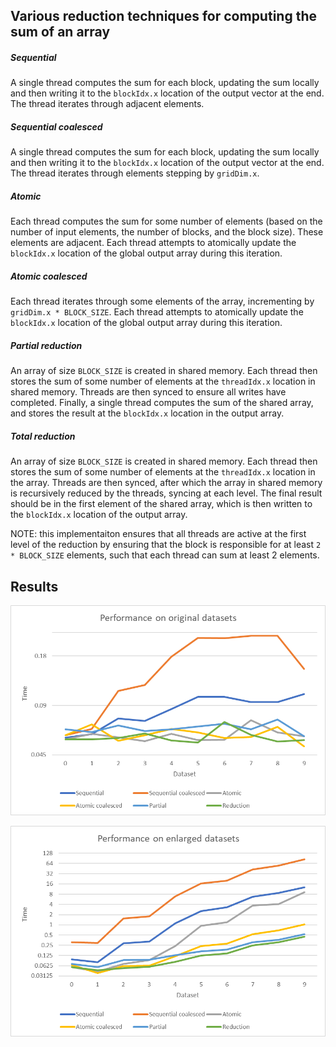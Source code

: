 ## Various reduction techniques for computing the sum of an array

##### Sequential
A single thread computes the sum for each block, updating the sum locally and then
writing it to the `blockIdx.x` location of the output vector at the end. The thread
iterates through adjacent elements.

##### Sequential coalesced
A single thread computes the sum for each block, updating the sum locally and then
writing it to the `blockIdx.x` location of the output vector at the end. The thread
iterates through elements stepping by `gridDim.x`.

##### Atomic
Each thread computes the sum for some number of elements (based on the number of
input elements, the number of blocks, and the block size). These elements are
adjacent. Each thread attempts to atomically update the `blockIdx.x` location of
the global output array during this iteration.

##### Atomic coalesced
Each thread iterates through some elements of the array, incrementing by
`gridDim.x * BLOCK_SIZE`. Each thread attempts to atomically update the
`blockIdx.x` location of the global output array during this iteration.

##### Partial reduction
An array of size `BLOCK_SIZE` is created in shared memory. Each thread then stores
the sum of some number of elements at the `threadIdx.x` location in shared memory.
Threads are then synced to ensure all writes have completed. Finally, a single
thread computes the sum of the shared array, and stores the result at the
`blockIdx.x` location in the output array.

##### Total reduction
An array of size `BLOCK_SIZE` is created in shared memory. Each thread then stores
the sum of some number of elements at the `threadIdx.x` location in the array.
Threads are then synced, after which the array in shared memory is recursively
reduced by the threads, syncing at each level. The final result should be in the
first element of the shared array, which is then written to the `blockIdx.x`
location of the output array.

NOTE: this implementaiton ensures that all threads are active at the first level of
the reduction by ensuring that the block is responsible for at least
`2 * BLOCK_SIZE` elements, such that each thread can sum at least 2 elements.

## Results
![alt text](original.png)

![alt text](enlarged.png)